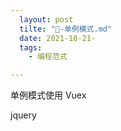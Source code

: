 ```yaml
---
  layout: post
  tilte: "🛁-单例模式.md"
  date: 2021-10-21-
  tags: 
    - 编程范式

---
```


单例模式使用
Vuex 

jquery

